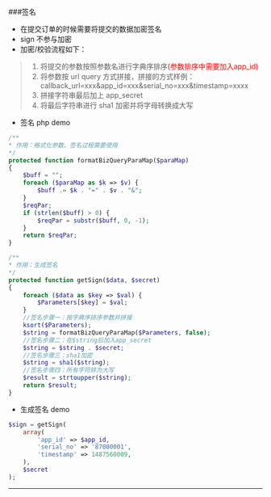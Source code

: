 ###签名
* 在提交订单的时候需要将提交的数据加密签名
* sign 不参与加密
* 加密/校验流程如下：

>1. 将提交的参数按照参数名进行字典序排序<font color='red'>(参数排序中需要加入app_id)</font>
>2. 将参数按 url query 方式拼接，拼接的方式样例：callback_url=xxx&app_id=xxx&serial_no=xxx&timestamp=xxxx
>3. 拼接字符串最后加上 app_secret
>4. 将最后字符串进行 sha1 加密并将字母转换成大写

* 签名 php demo

```php
/**
* 作用：格式化参数，签名过程需要使用
*/
protected function formatBizQueryParaMap($paraMap)
{
	$buff = "";
	foreach ($paraMap as $k => $v) {
		$buff .= $k . "=" . $v . "&";
	}
	$reqPar;
	if (strlen($buff) > 0) {
		$reqPar = substr($buff, 0, -1);
	}
	return $reqPar;
}

/**
* 作用：生成签名
*/
protected function getSign($data, $secret)
{
	foreach ($data as $key => $val) {
		$Parameters[$key] = $val;
	}
	//签名步骤一：按字典序排序参数并拼接
	ksort($Parameters);
	$string = formatBizQueryParaMap($Parameters, false);
	//签名步骤二：在$string后加入app_secret
	$string = $string . $secret;
	//签名步骤三：sha1加密
	$string = sha1($string);
	//签名步骤四：所有字符转为大写
	$result = strtoupper($string);
	return $result;
}

```

* 生成签名 demo

```php
$sign = getSign(
	array(
		'app_id' => $app_id,
		'serial_no' => '87000001',
		'timestamp' => 1487560009,
	),
	$secret
);

```

---